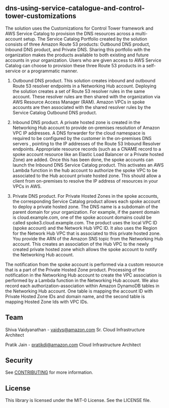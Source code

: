 ## dns-using-service-catalogue-and-control-tower-customizations
The solution uses the Customizations for Control Tower framework and AWS Service Catalog to provision the DNS resources across a multi-account setup. The Service Catalog Portfolio created by the solution consists of three Amazon Route 53 products: Outbound DNS product, Inbound DNS product, and Private DNS. Sharing this portfolio with the organization makes the products available to both existing and future accounts in your organization. Users who are given access to AWS Service Catalog can choose to provision these three Route 53 products in a self-service or a programmatic manner.

1.	Outbound DNS product. This solution creates inbound and outbound Route 53 resolver endpoints in a Networking Hub account. Deploying the solution creates a set of Route 53 resolver rules in the same account. These resolver rules are then shared with the organization via AWS Resource Access Manager (RAM). Amazon VPCs in spoke accounts are then associated with the shared resolver rules by the Service Catalog Outbound DNS product.

2.	Inbound DNS product. A private hosted zone is created in the Networking Hub account to provide on-premises resolution of Amazon VPC IP addresses. A DNS forwarder for the cloud namespace is required to be configured by the customer in the on-premises DNS servers , pointing to the IP addresses of the Route 53 Inbound Resolver endpoints. Appropriate resource records (such as a CNAME record to a spoke account resource like an Elastic Load Balancer or a Private hosted Zone) are added. Once this has been done, the spoke accounts can launch the Inbound DNS Service Catalog product. This activates an AWS Lambda function in the hub account to authorize the spoke VPC to be associated to the Hub account private hosted zone. This should allow a client from on-premises to resolve the IP address of resources in your VPCs in AWS.

3.	Private DNS product. For Private Hosted Zones in the spoke accounts, the corresponding Service Catalog product allows each spoke account to deploy a private hosted zone. The DNS name is a subdomain of the parent domain for your organization. For example, if the parent domain is cloud.example.com, one of the spoke account domains could be called spoke3.cloud.example.com. The product uses the local VPC ID (spoke account) and the Network Hub VPC ID. It also uses the Region for the Network Hub VPC that is associated to this private hosted zone. You provide the ARN of the Amazon SNS topic from the Networking Hub account. This creates an association of the Hub VPC to the newly created private hosted zone which allows the spoke account to notify the Networking Hub account.

The notification from the spoke account is performed via a custom resource that is a part of the Private Hosted Zone product. Processing of the notification in the Networking Hub account to create the VPC association is performed by a Lambda function in the Networking Hub account. We also record each authorization-association within Amazon DynamoDB tables in the Networking Hub account. One table is mapping the account ID with Private Hosted Zone IDs and domain name, and the second table is mapping Hosted Zone Ids with VPC IDs.

## Team
Shiva Vaidyanathan - vaidys@amazon.com
Sr. Cloud Infrastructure Architect

Pratik Jain - pratikdj@amazon.com
Cloud Infrastructure Architect

## Security

See [CONTRIBUTING](CONTRIBUTING.md#security-issue-notifications) for more information.

## License

This library is licensed under the MIT-0 License. See the LICENSE file.

